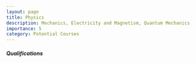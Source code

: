 ```yaml
---
layout: page
title: Physics
description: Mechanics, Electricity and Magnetism, Quantum Mechanics
importance: 5
category: Potential Courses
---
```


##### Qualifications
